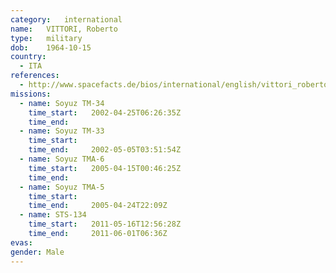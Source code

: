 ```yaml
---
category:	international
name:	VITTORI, Roberto
type:	military
dob:	1964-10-15
country:
  - ITA
references:
  - http://www.spacefacts.de/bios/international/english/vittori_roberto.htm
missions:
  - name: Soyuz TM-34
    time_start:   2002-04-25T06:26:35Z
    time_end:     
  - name: Soyuz TM-33
    time_start:   
    time_end:     2002-05-05T03:51:54Z
  - name: Soyuz TMA-6
    time_start:   2005-04-15T00:46:25Z
    time_end:     
  - name: Soyuz TMA-5
    time_start:   
    time_end:     2005-04-24T22:09Z
  - name: STS-134
    time_start:   2011-05-16T12:56:28Z
    time_end:     2011-06-01T06:36Z
evas:
gender:	Male
---
```

